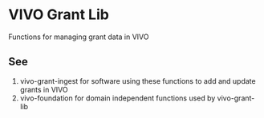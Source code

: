 # VIVO Grant Lib

Functions for managing grant data in VIVO

## See
1. vivo-grant-ingest for software using these functions to add and update grants in VIVO
1. vivo-foundation for domain independent functions used by vivo-grant-lib
